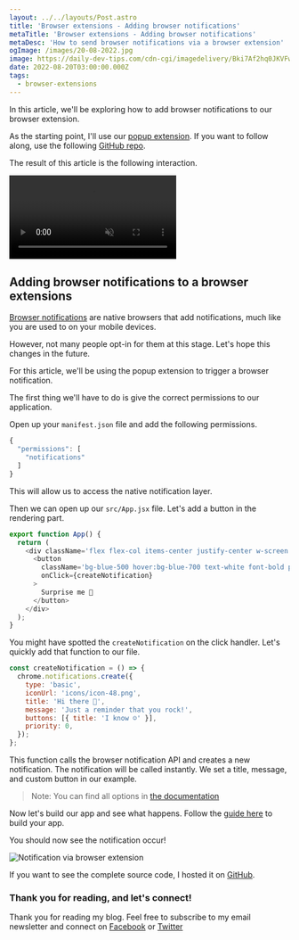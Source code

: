 ```yaml
---
layout: ../../layouts/Post.astro
title: 'Browser extensions - Adding browser notifications'
metaTitle: 'Browser extensions - Adding browser notifications'
metaDesc: 'How to send browser notifications via a browser extension'
ogImage: /images/20-08-2022.jpg
image: https://daily-dev-tips.com/cdn-cgi/imagedelivery/Bki7Af2hq0JKVFw1XYYMQg/e3f8c20d-52da-4c8d-9291-103c79aae900
date: 2022-08-20T03:00:00.000Z
tags:
  - browser-extensions
---
```


In this article, we'll be exploring how to add browser notifications to our browser extension.

As the starting point, I'll use our [popup extension](https://daily-dev-tips.com/posts/browser-extension-popup-extension/).
If you want to follow along, use the following [GitHub repo](https://github.com/rebelchris/popup-extension/tree/part-1).

The result of this article is the following interaction.

<!-- ![Browser extensions - Adding browser notifications](https://cdn.hashnode.com/res/hashnode/image/upload/v1660146274871/vumFpgOYt.gif) -->
<video autoplay loop muted playsinline>
  <source src="https://res.cloudinary.com/daily-dev-tips/video/upload/v1660146325/notification_qlwotx.webm" type="video/webm" />
  <source src="https://res.cloudinary.com/daily-dev-tips/video/upload/v1660146325/notification_b6gwtu.mp4" type="video/mp4" />
</video>

## Adding browser notifications to a browser extensions

[Browser notifications](https://web.dev/push-notifications-overview/) are native browsers that add notifications, much like you are used to on your mobile devices.

However, not many people opt-in for them at this stage. Let's hope this changes in the future.

For this article, we'll be using the popup extension to trigger a browser notification.

The first thing we'll have to do is give the correct permissions to our application.

Open up your `manifest.json` file and add the following permissions.

```js
{
  "permissions": [
    "notifications"
  ]
}
```

This will allow us to access the native notification layer.

Then we can open up our `src/App.jsx` file.
Let's add a button in the rendering part.

```js
export function App() {
  return (
    <div className='flex flex-col items-center justify-center w-screen h-auto bg-indigo-400 p-4'>
      <button
        className='bg-blue-500 hover:bg-blue-700 text-white font-bold py-2 text-2xl px-4 rounded'
        onClick={createNotification}
      >
        Surprise me 🎉
      </button>
    </div>
  );
}
```

You might have spotted the `createNotification` on the click handler. Let's quickly add that function to our file.

```js
const createNotification = () => {
  chrome.notifications.create({
    type: 'basic',
    iconUrl: 'icons/icon-48.png',
    title: 'Hi there 👋',
    message: 'Just a reminder that you rock!',
    buttons: [{ title: 'I know ☺️' }],
    priority: 0,
  });
};
```

This function calls the browser notification API and creates a new notification.
The notification will be called instantly.
We set a title, message, and custom button in our example.

> Note: You can find all options in [the documentation](https://developer.chrome.com/docs/extensions/reference/notifications/#type-NotificationOptions)

Now let's build our app and see what happens.
Follow the [guide here](https://daily-dev-tips.com/posts/browser-extensions-new-tab-extension/#testing-the-extension) to build your app.

You should now see the notification occur!

![Notification via browser extension](https://cdn.hashnode.com/res/hashnode/image/upload/v1660146248778/A3U59ZNic.png)

If you want to see the complete source code, I hosted it on [GitHub](https://github.com/rebelchris/popup-extension/tree/notifications).

### Thank you for reading, and let's connect!

Thank you for reading my blog. Feel free to subscribe to my email newsletter and connect on [Facebook](https://www.facebook.com/DailyDevTipsBlog) or [Twitter](https://twitter.com/DailyDevTips1)
